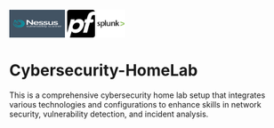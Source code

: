<p>
  <img src="images/nessuslogo.png" width="100" height="50"/>
  <img src="images/pfSense.png" width="50" height="50">
  <img src="images/splunk-logo.png" width="50" height="50">
</p>

# Cybersecurity-HomeLab
This is a comprehensive cybersecurity home lab setup that integrates various technologies and configurations to enhance skills in network security, vulnerability detection, and incident analysis. 
